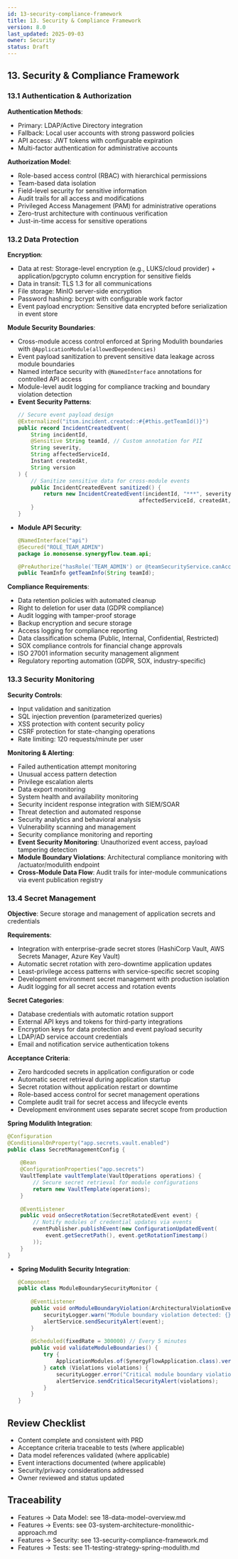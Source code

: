 ```yaml
---
id: 13-security-compliance-framework
title: 13. Security & Compliance Framework
version: 8.0
last_updated: 2025-09-03
owner: Security
status: Draft
---
```


## 13. Security & Compliance Framework

### 13.1 Authentication & Authorization

**Authentication Methods**:
- Primary: LDAP/Active Directory integration
- Fallback: Local user accounts with strong password policies
- API access: JWT tokens with configurable expiration
- Multi-factor authentication for administrative accounts

**Authorization Model**:
- Role-based access control (RBAC) with hierarchical permissions
- Team-based data isolation
- Field-level security for sensitive information
- Audit trails for all access and modifications
- Privileged Access Management (PAM) for administrative operations
- Zero-trust architecture with continuous verification
- Just-in-time access for sensitive operations

### 13.2 Data Protection

**Encryption**:
- Data at rest: Storage-level encryption (e.g., LUKS/cloud provider) + application/pgcrypto column encryption for sensitive fields
- Data in transit: TLS 1.3 for all communications
- File storage: MinIO server-side encryption
- Password hashing: bcrypt with configurable work factor
- Event payload encryption: Sensitive data encrypted before serialization in event store

**Module Security Boundaries**:
- Cross-module access control enforced at Spring Modulith boundaries with `@ApplicationModule(allowedDependencies)`
- Event payload sanitization to prevent sensitive data leakage across module boundaries
- Named interface security with `@NamedInterface` annotations for controlled API access
- Module-level audit logging for compliance tracking and boundary violation detection
- **Event Security Patterns**:
  ```java
  // Secure event payload design
  @Externalized("itsm.incident.created::#{#this.getTeamId()}")
  public record IncidentCreatedEvent(
      String incidentId,
      @Sensitive String teamId, // Custom annotation for PII
      String severity,
      String affectedServiceId,
      Instant createdAt,
      String version
  ) {
      // Sanitize sensitive data for cross-module events
      public IncidentCreatedEvent sanitized() {
          return new IncidentCreatedEvent(incidentId, "***", severity, 
                                        affectedServiceId, createdAt, version);
      }
  }
  ```
- **Module API Security**:
  ```java
  @NamedInterface("api")
  @Secured("ROLE_TEAM_ADMIN")
  package io.monosense.synergyflow.team.api;
  
  @PreAuthorize("hasRole('TEAM_ADMIN') or @teamSecurityService.canAccessTeam(#teamId, authentication.name)")
  public TeamInfo getTeamInfo(String teamId);
  ```

**Compliance Requirements**:
- Data retention policies with automated cleanup
- Right to deletion for user data (GDPR compliance)
- Audit logging with tamper-proof storage
- Backup encryption and secure storage
- Access logging for compliance reporting
- Data classification schema (Public, Internal, Confidential, Restricted)
- SOX compliance controls for financial change approvals
- ISO 27001 information security management alignment
- Regulatory reporting automation (GDPR, SOX, industry-specific)

### 13.3 Security Monitoring

**Security Controls**:
- Input validation and sanitization
- SQL injection prevention (parameterized queries)
- XSS protection with content security policy
- CSRF protection for state-changing operations
- Rate limiting: 120 requests/minute per user

**Monitoring & Alerting**:
- Failed authentication attempt monitoring
- Unusual access pattern detection
- Privilege escalation alerts
- Data export monitoring
- System health and availability monitoring
- Security incident response integration with SIEM/SOAR
- Threat detection and automated response
- Security analytics and behavioral analysis
- Vulnerability scanning and management
- Security compliance monitoring and reporting
- **Event Security Monitoring**: Unauthorized event access, payload tampering detection
- **Module Boundary Violations**: Architectural compliance monitoring with /actuator/modulith endpoint
- **Cross-Module Data Flow**: Audit trails for inter-module communications via event publication registry

### 13.4 Secret Management
**Objective**: Secure storage and management of application secrets and credentials

**Requirements**:
- Integration with enterprise-grade secret stores (HashiCorp Vault, AWS Secrets Manager, Azure Key Vault)
- Automatic secret rotation with zero-downtime application updates
- Least-privilege access patterns with service-specific secret scoping
- Development environment secret management with production isolation
- Audit logging for all secret access and rotation events

**Secret Categories**:
- Database credentials with automatic rotation support
- External API keys and tokens for third-party integrations
- Encryption keys for data protection and event payload security
- LDAP/AD service account credentials
- Email and notification service authentication tokens

**Acceptance Criteria**:
- Zero hardcoded secrets in application configuration or code
- Automatic secret retrieval during application startup
- Secret rotation without application restart or downtime
- Role-based access control for secret management operations
- Complete audit trail for secret access and lifecycle events
- Development environment uses separate secret scope from production

**Spring Modulith Integration**:
```java
@Configuration
@ConditionalOnProperty("app.secrets.vault.enabled")
public class SecretManagementConfig {
    
    @Bean
    @ConfigurationProperties("app.secrets")
    VaultTemplate vaultTemplate(VaultOperations operations) {
        // Secure secret retrieval for module configurations
        return new VaultTemplate(operations);
    }
    
    @EventListener
    public void onSecretRotation(SecretRotatedEvent event) {
        // Notify modules of credential updates via events
        eventPublisher.publishEvent(new ConfigurationUpdatedEvent(
            event.getSecretPath(), event.getRotationTimestamp()
        ));
    }
}
```

- **Spring Modulith Security Integration**:
  ```java
  @Component
  public class ModuleBoundarySecurityMonitor {
      
      @EventListener
      public void onModuleBoundaryViolation(ArchitecturalViolationEvent event) {
          securityLogger.warn("Module boundary violation detected: {}", event.getViolation());
          alertService.sendSecurityAlert(event);
      }
      
      @Scheduled(fixedRate = 300000) // Every 5 minutes
      public void validateModuleBoundaries() {
          try {
              ApplicationModules.of(SynergyFlowApplication.class).verify();
          } catch (Violations violations) {
              securityLogger.error("Critical module boundary violations: {}", violations);
              alertService.sendCriticalSecurityAlert(violations);
          }
      }
  }
  ```


## Review Checklist
- Content complete and consistent with PRD
- Acceptance criteria traceable to tests (where applicable)
- Data model references validated (where applicable)
- Event interactions documented (where applicable)
- Security/privacy considerations addressed
- Owner reviewed and status updated

## Traceability
- Features → Data Model: see 18-data-model-overview.md
- Features → Events: see 03-system-architecture-monolithic-approach.md
- Features → Security: see 13-security-compliance-framework.md
- Features → Tests: see 11-testing-strategy-spring-modulith.md
